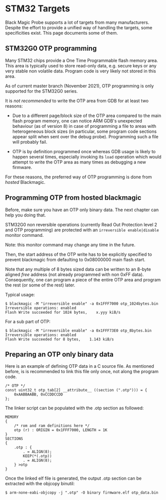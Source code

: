 # STM32 Targets

Black Magic Probe supports a lot of targets from many manufacturers.
Despite the effort to provide a unified way of handling the targets, some specificities exist.
This page documents some of them.

## STM32G0 OTP programming

Many STM32 chips provide a One Time Programmable flash memory area. This area is typically used to store read-only data, e.g. secure keys or any very stable non volatile data. Program code is very likely not stored in this area.

As of current master branch (November 2021), OTP programming is only supported for the STM32G0 series.

It is _not recommended_ to write the OTP area from GDB for at least two reasons:

* Due to a different page/block size of the OTP area compared to the main flash program memory, one can notice ARM GDB's unexpected behaviour (as of version 8) in case of programming a file to areas with heterogeneous block sizes (in particular, some program code sections appear split when sent over the debug probe). Programming such a file will probably fail.

* OTP is by definition programmed once whereas GDB usage is likely to happen several times, especially invoking its `load` operation which would attempt to write the OTP area as many times as debugging a new firmware.

For these reasons, the preferred way of OTP programming is done from _hosted_ Blackmagic.

## Programming OTP from hosted blackmagic

Before, make sure you have an OTP only binary data. The next chapter can help you doing that.

STM32G0 non reversible operations (currently Read Out Protection level 2 and OTP programming) are protected with an `irreversible enable|disable` monitor command.

Note: this monitor command may change any time in the future.

Then, the start address of the OTP write has to be explicitly specified to prevent blackmagic from defaulting to 0x08000000 main flash start.

Note that any multiple of 8 bytes sized data can be written to an 8-byte aligned _free_ address (not already programmed with non 0xFF data).
Consequently, one can program a piece of the entire OTP area and program the rest (or some of the rest) later.

Typical usage:
```shell
$ blackmagic -M "irreversible enable" -a 0x1FFF7000 otp_1024bytes.bin
Irreversible operations: enabled
Flash Write succeeded for 1024 bytes,    x.yyy kiB/s
```

For a sub part of OTP:
```shell
$ blackmagic -M "irreversible enable" -a 0x1FFF73E0 otp_8bytes.bin
Irreversible operations: enabled
Flash Write succeeded for 8 bytes,    1.143 kiB/s
```

## Preparing an OTP only binary data

Here is an example of defining OTP data in a C source file.
As mentioned before, is is recommended to link this file only once, not along the program code.
```
/* OTP */
const uint32_t otp_tab[2] __attribute__ ((section (".otp"))) = {
	0xAABBAABB, 0xCCDDCCDD
};
```

The linker script can be populated with the .otp section as followed:
```
MEMORY
{
	/* rom and ram definitions here */
	otp (r) : ORIGIN = 0x1FFF7000, LENGTH = 1K
}
SECTIONS
{
	.otp : {
		. = ALIGN(8);
		KEEP(*(.otp))
		. = ALIGN(8);
	} >otp
}
```

Once the linked elf file is generated, the output .otp section can be extracted with the objcopy binutil:
```shell
$ arm-none-eabi-objcopy -j ".otp" -O binary firmware.elf otp_data.bin
```
